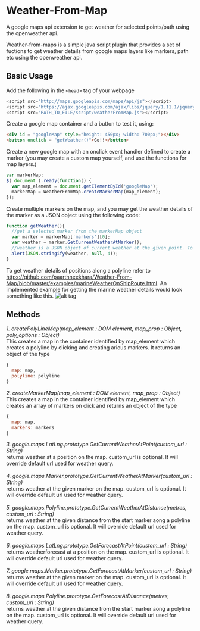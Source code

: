 # Weather-From-Map
A google maps api extension to get weather for selected points/path using the openweather api.

Weather-from-maps is a simple java script plugin that provides a set of fuctions to get weather details from google maps layers like markers, path etc using the openweather api.

<h2>Basic Usage</h2>

Add the following in the ```<head>``` tag of your webpage
```javascript
<script src="http://maps.googleapis.com/maps/api/js"></script>
<script src="https://ajax.googleapis.com/ajax/libs/jquery/1.11.1/jquery.min.js"></script>
<script src="PATH_TO_FILE/script/weatherFromMap.js"></script>
```
Create a google map container and a button to test it, using:
```html
<div id = "googleMap" style="height: 450px; width: 700px;"></div>
<button onclick = "getWeather()">Go!!</button>
```
Create a new google map with an onclick event handler defined to create a marker (you may create a custom map yourself, and use the functions for map layers.) 
```javascript
var markerMap;
$( document ).ready(function() {
  var map_element = document.getElementById('googleMap');
  markerMap = WeatherFromMap.createMarkerMap(map_element);
});
```
Create multiple markers on the map, and you may get the weather details of the marker as a JSON object using the following code:
```javascript
function getWeather(){
  //get a selected marker from the markerMap object
  var marker = markerMap['markers'][0];
  var weather = marker.GetCurrentWeatherAtMarker();
  //weather is a JSON object of current weather at the given point. To know more about it visit www.openweathermap.org
  alert(JSON.stringify(weather, null, 4));
}
```
To get weather details of positions along a polyline refer to https://github.com/paarthneekhara/Weather-From-Map/blob/master/examples/marineWeatherOnShipRoute.html.
An implemented example for getting the marine weather details would look something like this.
![alt tag](https://github.com/paarthneekhara/Weather-From-Map/blob/master/screenshots/expectedweather.jpg)
<h2>Methods</h2>

<i>1. createPolyLineMap(map_element : DOM element, map_prop : Object, poly_options : Object)</i>
<br>
This creates a map in the container identified by map_element which creates a polyline by clicking and creating arious markers. It returns an object of the type
```javascript
{
  map: map,
  polyline: polyline
}
```
<i>2. createMarkerMap(map_element : DOM element, map_prop : Object)</i>
<br>
This creates a map in the container identified by map_element which creates an array of markers on click and returns an object of the type
```javascript
{
  map: map,
  markers: markers
}
```
<i>3. google.maps.LatLng.prototype.GetCurrentWeatherAtPoint(custom_url : String)</i>
<br>
returns weather at a position on the map. custom_url is optional. It will override default url used for weather  query.
<br><br>
<i>4. google.maps.Marker.prototype.GetCurrentWeatherAtMarker(custom_url : String)</i>
<br>
returns weather at the given marker on the map. custom_url is optional. It will override default url used for weather  query.
<br><br>
<i>5. google.maps.Polyline.prototype.GetCurrentWeatherAtDistance(metres, custom_url : String)</i>
<br>
returns weather at the given distance from the start marker aong a polyline on the map. custom_url is optional. It will override default url used for weather  query.
<br><br>
<i>6. google.maps.LatLng.prototype.GetForecastAtPoint(custom_url : String)</i>
<br>
returns weatherforecast at a position on the map. custom_url is optional. It will override default url used for weather  query.
<br><br>
<i>7. google.maps.Marker.prototype.GetForecastAtMarker(custom_url : String)</i>
<br>
returns weather at the given marker on the map. custom_url is optional. It will override default url used for weather  query.
<br><br>
<i>8. google.maps.Polyline.prototype.GetForecastAtDistance(metres, custom_url : String)</i>
<br>
returns weather at the given distance from the start marker aong a polyline on the map. custom_url is optional. It will override default url used for weather  query.
<br>
